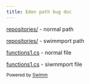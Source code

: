 ```yaml
---
title: Eden path bug doc
---
```

<SwmPath>[repositories/](/repositories/)</SwmPath> - normal path

<SwmPath>[repositories/](/repositories/)</SwmPath> - swimmport path

<SwmPath>[functions1.cs](/functions1.cs)</SwmPath> - normal file

<SwmPath>[functions1.cs](/functions1.cs)</SwmPath> - siwmmport file

<SwmMeta version="3.0.0" repo-id="Z2l0aHViJTNBJTNBY3NoYXJwLXNoYXVsLXRlc3QlM0ElM0Fzd2ltbWlv" repo-name="csharp-shaul-test"><sup>Powered by [Swimm](http://localhost:5001/)</sup></SwmMeta>
